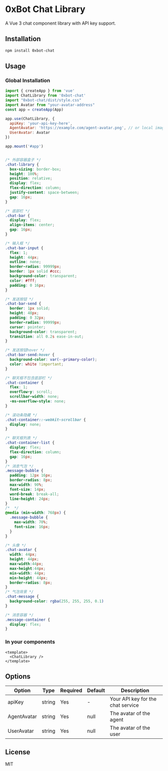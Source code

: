 # 0xBot Chat Library

A Vue 3 chat component library with API key support.

## Installation

```bash
npm install 0xbot-chat
```

## Usage

### Global Installation

```javascript
import { createApp } from 'vue'
import ChatLibrary from '0xbot-chat'
import "0xbot-chat/dist/style.css"
import Avatar from "your-avatar-address"
const app = createApp(App)

app.use(ChatLibrary, {
  apiKey: 'your-api-key-here',
  AgentAvatar: 'https://example.com/agent-avatar.png', // or local image
  UserAvatar: Avatar
})

app.mount('#app')
```
```css

/* 外部容器盒子 */
.chat-library {
  box-sizing: border-box;
  height: 100%;
  position: relative;
  display: flex;
  flex-direction: column;
  justify-content: space-between;
  gap: 16px;
}

/* 底部栏 */
.chat-bar {
  display: flex;
  align-items: center;
  gap: 16px;
}

/* 输入框 */
.chat-bar-input {
  flex: 1;
  height: 44px;
  outline: none;
  border-radius: 99999px;
  border: 1px solid #ccc;
  background-color: transparent;
  color: #fff;
  padding: 0 16px;
}

/* 发送按钮 */
.chat-bar-send {
  border: 1px solid;
  height: 48px;
  padding: 0 32px;
  border-radius: 99999px;
  cursor: pointer;
  background-color: transparent;
  transition: all 0.2s ease-in-out;
}

/* 发送按钮hover */
.chat-bar-send:hover {
  background-color: var(--primary-color);
  color: white !important;
}

/* 聊天框不包含底部栏 */
.chat-container {
  flex: 1;
  overflow-y: scroll;
  scrollbar-width: none;
  -ms-overflow-style: none;
}

/* 滚动条隐藏 */
.chat-container::-webkit-scrollbar {
  display: none;
}

/* 聊天框列表 */
.chat-container-list {
  display: flex;
  flex-direction: column;
  gap: 16px;
}
/* 消息气泡 */
.message-bubble {
  padding: 12px 16px;
  border-radius: 8px;
  max-width: 90%;
  font-size: 14px;
  word-break: break-all;
  line-height: 24px;
}
/*  */
@media (min-width: 768px) {
  .message-bubble {
    max-width: 70%;
    font-size: 16px;
  }
}

/* 头像 */
.chat-avatar {
  width: 44px;
  height: 44px;
  max-width:44px;
  max-height:44px;
  min-width: 44px;
  min-height: 44px;
  border-radius: 8px;
}
/* 气泡背景 */
.chat-message {
  background-color: rgba(255, 255, 255, 0.1)
}

/* 消息容器 */
.message-container {
  display: flex;
}

```

### In your components

```vue
<template>
  <ChatLibrary />
</template>
```

## Options

| Option      | Type   | Required | Default | Description                     |
|-------------|--------|----------|---------|---------------------------------|
| apiKey      | string | Yes      | -       | Your API key for the chat service |
| AgentAvatar | string | Yes      | null     | The avatar of the agent            |
| UserAvatar | string | Yes      | null     | The avatar of the user            |
## License

MIT